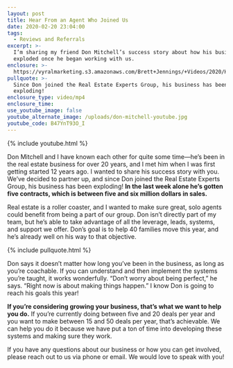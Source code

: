 ```yaml
---
layout: post
title: Hear From an Agent Who Joined Us
date: 2020-02-20 23:04:00
tags:
  - Reviews and Referrals
excerpt: >-
  I’m sharing my friend Don Mitchell’s success story about how his business
  exploded once he began working with us.
enclosure: >-
  https://vyralmarketing.s3.amazonaws.com/Brett+Jennings/+Videos/2020/Hear+From+an+Agent+Who+Joined+Us.mp4
pullquote: >-
  Since Don joined the Real Estate Experts Group, his business has been
  exploding!
enclosure_type: video/mp4
enclosure_time:
use_youtube_image: false
youtube_alternate_image: /uploads/don-mitchell-youtube.jpg
youtube_code: B47YnT93O_I
---
```


{% include youtube.html %}

Don Mitchell and I have known each other for quite some time—he’s been in the real estate business for over 20 years, and I met him when I was first getting started 12 years ago. I wanted to share his success story with you. We’ve decided to partner up, and since Don joined the Real Estate Experts Group, his business has been exploding\! **In the last week alone he’s gotten five contracts, which is between five and six million dollars in sales.&nbsp;**

Real estate is a roller coaster, and I wanted to make sure great, solo agents could benefit from being a part of our group. Don isn’t directly part of my team, but he’s able to take advantage of all the leverage, leads, systems, and support we offer. Don’s goal is to help 40 families move this year, and he’s already well on his way to that objective.&nbsp;

{% include pullquote.html %}

Don says it doesn’t matter how long you’ve been in the business, as long as you’re coachable. If you can understand and then implement the systems you’re taught, it works wonderfully. “Don’t worry about being perfect,” he says. “Right now is about making things happen.” I know Don is going to reach his goals this year\!

**If you’re considering growing your business, that’s what we want to help you do.** If you’re currently doing between five and 20 deals per year and you want to make between 15 and 50 deals per year, that’s achievable. We can help you do it because we have put a ton of time into developing these systems and making sure they work.&nbsp;

If you have any questions about our business or how you can get involved, please reach out to us via phone or email. We would love to speak with you\!